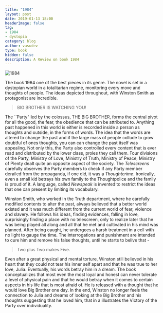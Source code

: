 ```yaml
---
title: "1984"
layout: post
date: 2019-01-13 18:00
headerImage: false
tag:
- 1984
- dystopia
category: blog
author: vasudev
type: book
hidden: false
description: A Review on book 1984
---
```

![1984](https://vasudev-bongale.github.io/assets/images/1984.jpeg)

The book 1984 one of the best pieces in its genre. The novel is set in a dystopian world in a totalitarian regime, monitoring every move and thoughts of people. The ideas depicted throughout, with Winston Smith as protagonist are incredible.

> BIG BROTHER IS WATCHING YOU!
> 
The ``Party" led by the colossus, THE BIG BROTHER, forms the central pivot for all the good, the fear, the obedience that can be attributed to. Anything past happened in this world is either is recorded inside a person as thoughts and outside, in the forms of words. The idea that the words are altered to change the past and if the large mass of people collude to grow doubtful of  ones thoughts, you can can change the past itself was appealing. Not only this, the Party also controlled every content that is ever read and distributed by the lower class, proles they call them. Four divisions of the Party, Ministry of Love, Ministry of Truth, Ministry of Peace, Ministry of Plenty dealt quite an opposite aspect of the society. The *Telescreens* carefully observes the Party members to check if any Party member derailed from the propaganda, if one did, it was a *Thoughtcrime*. Ironically, even a small kid betrays his own family to the Thoughtpolice and the family is proud of it. A language, called *Newspeak* is invented to restrict the ideas that one can present by limiting its vocabulary.

Winston Smith, who worked in the Truth department, where he carefully modified contents to alter the past, always believed that a better world existed and it was much different from the current world of fear, violence and slavery. He follows his ideas, finding evidences, falling in love, surprisingly finding a place with no telescreen, only to realize later that he was being played all along and all that he met and cultivated in his mind was planned. After being caught, he undergoes a harsh treatment in a cell with no light to gauge the time. The interrogations and punishment are intended to cure him and remove his false thoughts, until he starts to belive that -

> Two plus Two makes Five.

Even after a great physical and mental torture, Winston still believed in his heart that they could not tear his inner self apart and that he was true to her love, Julia. Eventually, his words betray him in a dream. The book conceptualizes that most even the most loyal and honest can never tolerate a level of physical pain and that he would betray when it comes to certain aspects in his life that is most afraid of. He is released with a thought that he would love Big Brother one day. In the end, Winston no longer feels the connection to Julia and dreams of looking at the Big Brother and his thoughts suggesting that he loved him, that in a illustrates the Victory of the Party over individuality.
